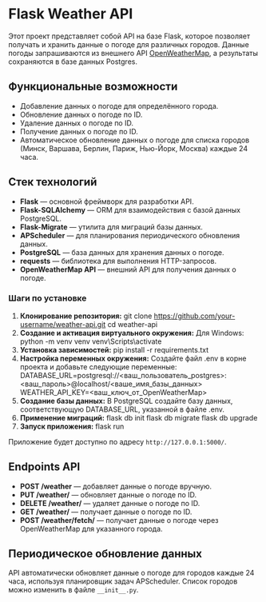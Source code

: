 # Flask Weather API

Этот проект представляет собой API на базе Flask, которое позволяет получать и хранить данные о погоде для различных городов. Данные погоды запрашиваются из внешнего API [OpenWeatherMap](https://openweathermap.org/api), а результаты сохраняются в базе данных Postgres.

## Функциональные возможности

- Добавление данных о погоде для определённого города.
- Обновление данных о погоде по ID.
- Удаление данных о погоде по ID.
- Получение данных о погоде по ID.
- Автоматическое обновление данных о погоде для списка городов (Минск, Варшава, Берлин, Париж, Нью-Йорк, Москва) каждые 24 часа.

## Стек технологий

- **Flask** — основной фреймворк для разработки API.
- **Flask-SQLAlchemy** — ORM для взаимодействия с базой данных PostgreSQL.
- **Flask-Migrate** — утилита для миграций базы данных.
- **APScheduler** — для планирования периодического обновления данных.
- **PostgreSQL** — база данных для хранения данных о погоде.
- **requests** — библиотека для выполнения HTTP-запросов.
- **OpenWeatherMap API** — внешний API для получения данных о погоде.


### Шаги по установке
1. **Клонирование репозитория:**
git clone https://github.com/your-username/weather-api.git
cd weather-api   
2. **Создание и активация виртуального окружения:**
Для Windows:
python -m venv venv
venv\Scripts\activate
3. **Установка зависимостей:**
pip install -r requirements.txt
4. **Настройка переменных окружения:**
Создайте файл .env в корне проекта и добавьте следующие переменные:
DATABASE_URL=postgresql://<ваш_пользователь_postgres>:<ваш_пароль>@localhost/<ваше_имя_базы_данных>
WEATHER_API_KEY=<ваш_ключ_от_OpenWeatherMap>
5. **Создание базы данных:**
В PostgreSQL создайте базу данных, соответствующую DATABASE_URL, указанной в файле .env.
6. **Применение миграций:**
flask db init
flask db migrate
flask db upgrade
7. **Запуск приложения:**
flask run


Приложение будет доступно по адресу `http://127.0.0.1:5000/`.

## Endpoints API

- **POST /weather** — добавляет данные о погоде вручную.
- **PUT /weather/<id>** — обновляет данные о погоде по ID.
- **DELETE /weather/<id>** — удаляет данные о погоде по ID.
- **GET /weather/<id>** — получает данные о погоде по ID.
- **POST /weather/fetch/<city>** — получает данные о погоде через OpenWeatherMap для указанного города.

## Периодическое обновление данных

API автоматически обновляет данные о погоде для городов каждые 24 часа, используя планировщик задач APScheduler. Список городов можно изменить в файле `__init__.py`.


